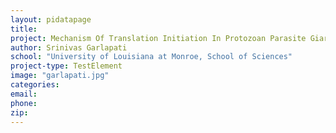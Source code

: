 ```yaml
---
layout: pidatapage
title:
project: Mechanism Of Translation Initiation In Protozoan Parasite Giardia Lamblia
author: Srinivas Garlapati
school: "University of Louisiana at Monroe, School of Sciences"
project-type: TestElement
image: "garlapati.jpg"
categories:
email:
phone:
zip:
---
```

